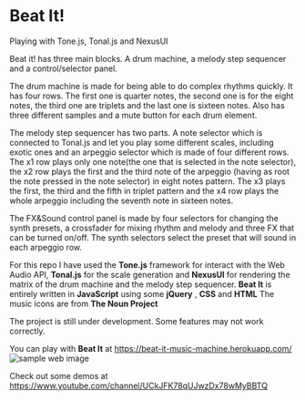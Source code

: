 # Beat It!

Playing with Tone.js, Tonal.js and NexusUI

Beat it! has three main blocks. A drum machine, a melody step sequencer and a control/selector panel.

The drum machine is made for being able to do complex rhythms quickly.
It has four rows. The first one is quarter notes, the second one is for the eight notes, the third one are triplets and the last one is sixteen notes.
Also has three different samples and a mute button for each drum element.

The melody step sequencer has two parts. A note selector which is connected to Tonal.js and let you play some different scales, including exotic ones and an arpeggio selector which is made of four different rows.
The x1 row plays only one note(the one that is selected in the note selector), the x2 row plays the first and the third note of the arpeggio (having as root the note pressed in the note selector) in eight notes pattern.
The x3 plays the first, the third and the fifth in triplet pattern and the x4 row plays the whole arpeggio including the seventh note in sixteen notes.

The FX&Sound control panel is made by four selectors for changing the synth presets, a crossfader for mixing rhythm and melody and three FX that can be turned on/off.
The synth selectors select the preset that will sound in each arpeggio row.

For this repo I have used the **Tone.js** framework for interact with the Web Audio API, **Tonal.js** for the scale generation and **NexusUI** for rendering the matrix of the drum machine and the melody step sequencer.
**Beat It** is entirely written in **JavaScript** using some **jQuery** , **CSS** and **HTML**
The music icons are from **The Noun Project**

The project is still under development. Some features may not work correctly.

You can play with **Beat It** at https://beat-it-music-machine.herokuapp.com/
![sample web image](https://github.com/gusblacknails/Jamming-with-JS/blob/master/public/images/beatIt.png)

Check out some demos at https://www.youtube.com/channel/UCkJFK78qUJwzDx78wMyBBTQ
